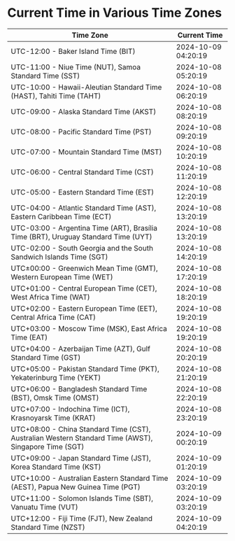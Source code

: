 # Current Time in Various Time Zones

| Time Zone | Current Time |
|-----------|--------------|
| UTC-12:00 - Baker Island Time (BIT) | 2024-10-09 04:20:19 |
| UTC-11:00 - Niue Time (NUT), Samoa Standard Time (SST) | 2024-10-08 05:20:19 |
| UTC-10:00 - Hawaii-Aleutian Standard Time (HAST), Tahiti Time (TAHT) | 2024-10-08 06:20:19 |
| UTC-09:00 - Alaska Standard Time (AKST) | 2024-10-08 08:20:19 |
| UTC-08:00 - Pacific Standard Time (PST) | 2024-10-08 09:20:19 |
| UTC-07:00 - Mountain Standard Time (MST) | 2024-10-08 10:20:19 |
| UTC-06:00 - Central Standard Time (CST) | 2024-10-08 11:20:19 |
| UTC-05:00 - Eastern Standard Time (EST) | 2024-10-08 12:20:19 |
| UTC-04:00 - Atlantic Standard Time (AST), Eastern Caribbean Time (ECT) | 2024-10-08 13:20:19 |
| UTC-03:00 - Argentina Time (ART), Brasília Time (BRT), Uruguay Standard Time (UYT) | 2024-10-08 13:20:19 |
| UTC-02:00 - South Georgia and the South Sandwich Islands Time (SGT) | 2024-10-08 14:20:19 |
| UTC±00:00 - Greenwich Mean Time (GMT), Western European Time (WET) | 2024-10-08 17:20:19 |
| UTC+01:00 - Central European Time (CET), West Africa Time (WAT) | 2024-10-08 18:20:19 |
| UTC+02:00 - Eastern European Time (EET), Central Africa Time (CAT) | 2024-10-08 19:20:19 |
| UTC+03:00 - Moscow Time (MSK), East Africa Time (EAT) | 2024-10-08 19:20:19 |
| UTC+04:00 - Azerbaijan Time (AZT), Gulf Standard Time (GST) | 2024-10-08 20:20:19 |
| UTC+05:00 - Pakistan Standard Time (PKT), Yekaterinburg Time (YEKT) | 2024-10-08 21:20:19 |
| UTC+06:00 - Bangladesh Standard Time (BST), Omsk Time (OMST) | 2024-10-08 22:20:19 |
| UTC+07:00 - Indochina Time (ICT), Krasnoyarsk Time (KRAT) | 2024-10-08 23:20:19 |
| UTC+08:00 - China Standard Time (CST), Australian Western Standard Time (AWST), Singapore Time (SGT) | 2024-10-09 00:20:19 |
| UTC+09:00 - Japan Standard Time (JST), Korea Standard Time (KST) | 2024-10-09 01:20:19 |
| UTC+10:00 - Australian Eastern Standard Time (AEST), Papua New Guinea Time (PGT) | 2024-10-09 03:20:19 |
| UTC+11:00 - Solomon Islands Time (SBT), Vanuatu Time (VUT) | 2024-10-09 03:20:19 |
| UTC+12:00 - Fiji Time (FJT), New Zealand Standard Time (NZST) | 2024-10-09 04:20:19 |
